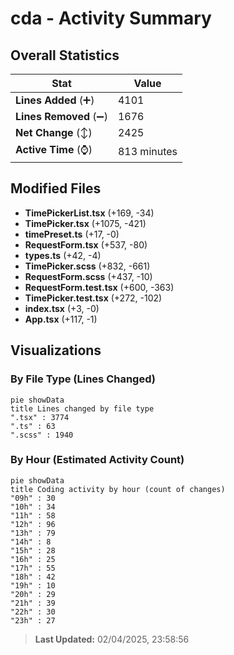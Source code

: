 # cda - Activity Summary 

## Overall Statistics

| Stat                   | Value                                                             |
| ---------------------- | ----------------------------------------------------------------- |
| **Lines Added** (➕)   | 4101                                          |
| **Lines Removed** (➖) | 1676                                        |
| **Net Change** (↕)    | 2425                |
| **Active Time** (⌚)   | 813 minutes |


## Modified Files
- **TimePickerList.tsx** (+169, -34)
- **TimePicker.tsx** (+1075, -421)
- **timePreset.ts** (+17, -0)
- **RequestForm.tsx** (+537, -80)
- **types.ts** (+42, -4)
- **TimePicker.scss** (+832, -661)
- **RequestForm.scss** (+437, -10)
- **RequestForm.test.tsx** (+600, -363)
- **TimePicker.test.tsx** (+272, -102)
- **index.tsx** (+3, -0)
- **App.tsx** (+117, -1)

## Visualizations

### By File Type (Lines Changed)

```mermaid
pie showData
title Lines changed by file type
".tsx" : 3774
".ts" : 63
".scss" : 1940
```

### By Hour (Estimated Activity Count)

```mermaid
pie showData
title Coding activity by hour (count of changes)
"09h" : 30
"10h" : 34
"11h" : 58
"12h" : 96
"13h" : 79
"14h" : 8
"15h" : 28
"16h" : 25
"17h" : 55
"18h" : 42
"19h" : 10
"20h" : 29
"21h" : 39
"22h" : 30
"23h" : 27
```


> **Last Updated:** 02/04/2025, 23:58:56